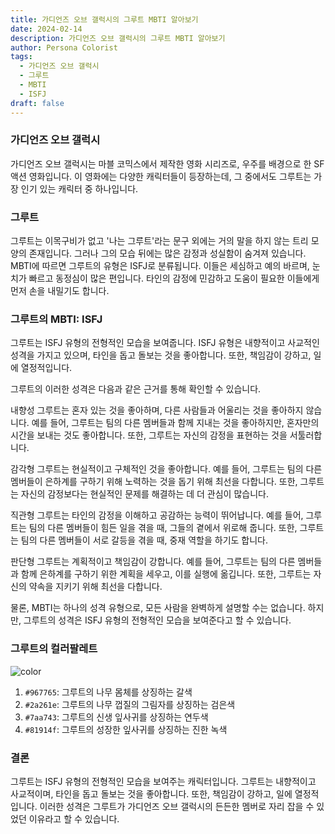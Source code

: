 ```yaml
---
title: 가디언즈 오브 갤럭시의 그루트 MBTI 알아보기
date: 2024-02-14
description: 가디언즈 오브 갤럭시의 그루트 MBTI 알아보기
author: Persona Colorist
tags:
  - 가디언즈 오브 갤럭시
  - 그루트
  - MBTI
  - ISFJ
draft: false
---
```

### 가디언즈 오브 갤럭시
가디언즈 오브 갤럭시는 마블 코믹스에서 제작한 영화 시리즈로, 우주를 배경으로 한 SF 액션 영화입니다. 이 영화에는 다양한 캐릭터들이 등장하는데, 그 중에서도 그루트는 가장 인기 있는 캐릭터 중 하나입니다.


### 그루트
그루트는 이목구비가 없고 '나는 그루트'라는 문구 외에는 거의 말을 하지 않는 트리 모양의 존재입니다. 그러나 그의 모습 뒤에는 많은 감정과 성실함이 숨겨져 있습니다. MBTI에 따르면 그루트의 유형은 ISFJ로 분류됩니다. 이들은 세심하고 예의 바르며, 눈치가 빠르고 동정심이 많은 편입니다. 타인의 감정에 민감하고 도움이 필요한 이들에게 먼저 손을 내밀기도 합니다.

### 그루트의 MBTI: ISFJ
그루트는 ISFJ 유형의 전형적인 모습을 보여줍니다. ISFJ 유형은 내향적이고 사교적인 성격을 가지고 있으며, 타인을 돕고 돌보는 것을 좋아합니다. 또한, 책임감이 강하고, 일에 열정적입니다.

그루트의 이러한 성격은 다음과 같은 근거를 통해 확인할 수 있습니다.

내향성
그루트는 혼자 있는 것을 좋아하며, 다른 사람들과 어울리는 것을 좋아하지 않습니다. 예를 들어, 그루트는 팀의 다른 멤버들과 함께 지내는 것을 좋아하지만, 혼자만의 시간을 보내는 것도 좋아합니다. 또한, 그루트는 자신의 감정을 표현하는 것을 서툴러합니다.

감각형
그루트는 현실적이고 구체적인 것을 좋아합니다. 예를 들어, 그루트는 팀의 다른 멤버들이 은하계를 구하기 위해 노력하는 것을 돕기 위해 최선을 다합니다. 또한, 그루트는 자신의 감정보다는 현실적인 문제를 해결하는 데 더 관심이 많습니다.

직관형
그루트는 타인의 감정을 이해하고 공감하는 능력이 뛰어납니다. 예를 들어, 그루트는 팀의 다른 멤버들이 힘든 일을 겪을 때, 그들의 곁에서 위로해 줍니다. 또한, 그루트는 팀의 다른 멤버들이 서로 갈등을 겪을 때, 중재 역할을 하기도 합니다.

판단형
그루트는 계획적이고 책임감이 강합니다. 예를 들어, 그루트는 팀의 다른 멤버들과 함께 은하계를 구하기 위한 계획을 세우고, 이를 실행에 옮깁니다. 또한, 그루트는 자신의 약속을 지키기 위해 최선을 다합니다.

물론, MBTI는 하나의 성격 유형으로, 모든 사람을 완벽하게 설명할 수는 없습니다. 하지만, 그루트의 성격은 ISFJ 유형의 전형적인 모습을 보여준다고 할 수 있습니다.

### 그루트의 컬러팔레트

![color](https://i.imgur.com/nNTVPNx.png)

1. `#967765`: 그루트의 나무 몸체를 상징하는 갈색
2. `#2a261e`: 그루트의 나무 껍질의 그림자를 상징하는 검은색
3. `#7aa743`: 그루트의 신생 잎사귀를 상징하는 연두색
4. `#81914f`: 그루트의 성장한 잎사귀를 상징하는 진한 녹색

### 결론
그루트는 ISFJ 유형의 전형적인 모습을 보여주는 캐릭터입니다. 그루트는 내향적이고 사교적이며, 타인을 돕고 돌보는 것을 좋아합니다. 또한, 책임감이 강하고, 일에 열정적입니다. 이러한 성격은 그루트가 가디언즈 오브 갤럭시의 든든한 멤버로 자리 잡을 수 있었던 이유라고 할 수 있습니다.